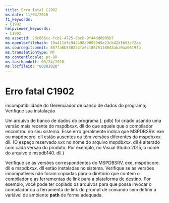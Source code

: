 ```yaml
---
title: Erro fatal C1902
ms.date: 11/04/2016
f1_keywords:
- C1902
helpviewer_keywords:
- C1902
ms.assetid: 2dc066cc-fcb1-4725-8bcb-9f44dd0905b7
ms.openlocfilehash: 10a411dfc942498a98959d9a23cb42dfb93cf2ae
ms.sourcegitcommit: 857fa6b530224fa6c18675138043aba9aa0619fb
ms.translationtype: MT
ms.contentlocale: pt-BR
ms.lasthandoff: 03/24/2020
ms.locfileid: "80202820"
---
```

# <a name="fatal-error-c1902"></a>Erro fatal C1902

incompatibilidade do Gerenciador de banco de dados do programa; Verifique sua instalação

Um arquivo de banco de dados do programa (. pdb) foi criado usando uma versão mais recente do mspdb*xxx*. dll do que aquele que o compilador encontrou no seu sistema. Esse erro geralmente indica que MSPDBSRV. exe ou mspdbcore. dll estão ausentes ou têm versões diferentes do mspdb*xxx*. dll. (O espaço reservado *xxx* no nome do arquivo mspdb*xxx*. dll é alterado com cada versão do produto. Por exemplo, no Visual Studio 2015, o nome do arquivo é mspdb140. dll.)

Verifique se as versões correspondentes do MSPDBSRV. exe, mspdbcore. dll e mspdb*xxx*. dll estão instaladas no sistema. Verifique se as versões incompatíveis não foram copiadas para o diretório que contém o compilador e as ferramentas de link para a plataforma de destino. Por exemplo, você pode ter copiado os arquivos para que possa invocar o compilador ou a ferramenta de link do prompt de comando sem definir a variável de ambiente **path** de forma adequada.
